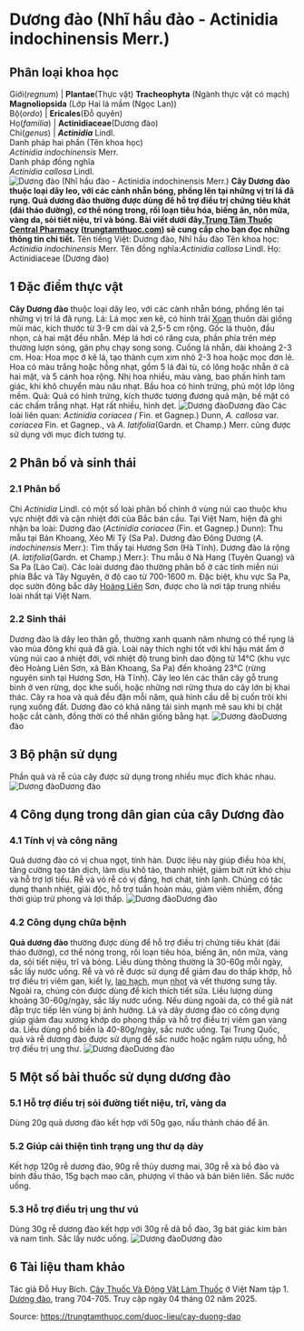 # Dương đào (Nhĩ hầu đào - Actinidia indochinensis Merr.)

Phân loại khoa học  
---  
Giới(_regnum_) |  **Plantae**(Thực vật) **Tracheophyta** (Ngành thực vật có mạch) **Magnoliopsida** (Lớp Hai lá mầm (Ngọc Lan))  
Bộ(_ordo_) | **Ericales**(Đỗ quyên)  
Họ(_familia_) | **Actinidiaceae**(Dương đào)  
Chi(_genus_) | _**Actinidia**_ Lindl.  
Danh pháp hai phần (Tên khoa học)  
_Actinidia indochinensis_ Merr.  
Danh pháp đồng nghĩa  
_Actinidia callosa_ Lindl.  
![Dương đào \(Nhĩ hầu đào - Actinidia indochinensis Merr.\)](https://trungtamthuoc.com/images/others/duong-dao-1-6480.jpg)
**Cây Dương đào thuộc loại dây leo, với các cành nhẵn bóng, phồng lên tại những vị trí lá đã rụng. Quả dương đào thường được dùng để hỗ trợ điều trị chứng tiêu khát (đái tháo đường), cơ thể nóng trong, rối loạn tiêu hóa, biếng ăn, nôn mửa, vàng da, sỏi tiết niệu, trĩ và bỏng. Bài viết dưới đây,[Trung Tâm Thuốc Central Pharmacy](https://trungtamthuoc.com/ "Trung Tâm Thuốc Central Pharmacy") ([trungtamthuoc.com](https://trungtamthuoc.com/ "trungtamthuoc.com")) sẽ cung cấp cho bạn đọc những thông tin chi tiết.**
Tên tiếng Việt: Dương đào, Nhĩ hầu đào
Tên khoa học: _Actinidia indochinensis_ Merr.
Tên đồng nghĩa:_Actinidia callosa_ Lindl.
Họ: Actinidiaceae (Dương đào)
##  1 Đặc điểm thực vật
**Cây Dương đào** thuộc loại dây leo, với các cành nhẵn bóng, phồng lên tại những vị trí lá đã rụng.
Lá: Lá mọc xen kẽ, có hình trái [Xoan](https://trungtamthuoc.com/duoc-lieu/cay-xoan "Xoan") thuôn dài giống mũi mác, kích thước từ 3-9 cm dài và 2,5-5 cm rộng. Gốc lá thuôn, đầu nhọn, cả hai mặt đều nhẵn. Mép lá hơi có răng cưa, phần phía trên mép thường lượn sóng, gân phụ chạy song song. Cuống lá nhẵn, dài khoảng 2-3 cm.
Hoa: Hoa mọc ở kẽ lá, tạo thành cụm xim nhỏ 2-3 hoa hoặc mọc đơn lẻ. Hoa có màu trắng hoặc hồng nhạt, gồm 5 lá đài tù, có lông hoặc nhẵn ở cả hai mặt, và 5 cánh hoa rộng. Nhị hoa nhiều, màu vàng, bao phấn hình tam giác, khi khô chuyển màu nâu nhạt. Bầu hoa có hình trứng, phủ một lớp lông mềm.
Quả: Quả có hình trứng, kích thước tương đương quả mận, bề mặt có các chấm trắng nhạt. Hạt rất nhiều, hình dẹt.
![Dương đào](https://trungtamthuoc.com/images/item/duong-dao-2.jpg)Dương đào
Các loài liên quan:  _Actinidia coriacea (_ Fin. et Gagnep.) Dunn,
_A. callosa_ var. _coriacea_ Fin. et Gagnep.,
và _A. latifolia_(Gardn. et Champ.) Merr.
cũng được sử dụng với mục đích tương tự.
##  2 Phân bố và sinh thái
### 2.1 Phân bố
Chi _Actinidia_ Lindl. có một số loài phân bố chính ở vùng núi cao thuộc khu vực nhiệt đới và cận nhiệt đới của Bắc bán cầu. Tại Việt Nam, hiện đã ghi nhận ba loài:
Dương đào (_Actinidia coriacea_ (Fin. et Gagnep.) Dunn): Thu mẫu tại Bản Khoang, Xéo Mí Tỷ (Sa Pa).
Dương đào Đông Dương (_A. indochinensis_ Merr.): Tìm thấy tại Hương Sơn (Hà Tĩnh).
Dương đào lá rộng (_A. latifolia_(Gardn. et Champ.) Merr.): Thu mẫu ở Nà Hang (Tuyên Quang) và Sa Pa (Lào Cai).
Các loài dương đào thường phân bố ở các tỉnh miền núi phía Bắc và Tây Nguyên, ở độ cao từ 700-1600 m. Đặc biệt, khu vực Sa Pa, dọc sườn đông bắc dãy [Hoàng Liên](https://trungtamthuoc.com/duoc-lieu/hoang-lien-81 "Hoàng Liên") Sơn, được cho là nơi tập trung nhiều loài nhất tại Việt Nam.
### 2.2 Sinh thái
Dương đào là dây leo thân gỗ, thường xanh quanh năm nhưng có thể rụng lá vào mùa đông khi quả đã già. Loài này thích nghi tốt với khí hậu mát ẩm ở vùng núi cao á nhiệt đới, với nhiệt độ trung bình dao động từ 14°C (khu vực đèo Hoàng Liên Sơn, xã Bản Khoang, Sa Pa) đến khoảng 23°C (rừng nguyên sinh tại Hương Sơn, Hà Tĩnh). Cây leo lên các thân cây gỗ trung bình ở ven rừng, dọc khe suối, hoặc những nơi rừng thưa do cây lớn bị khai thác.
Cây ra hoa và quả đều đặn mỗi năm, quả hình cầu dễ bị cuốn trôi khi rụng xuống đất. Dương đào có khả năng tái sinh mạnh mẽ sau khi bị chặt hoặc cắt cành, đồng thời có thể nhân giống bằng hạt.
![Dương đào](https://trungtamthuoc.com/images/item/duong-dao-3.jpg)Dương đào
##  3 Bộ phận sử dụng
Phần quả và rễ của cây được sử dụng trong nhiều mục đích khác nhau.
![Dương đào](https://trungtamthuoc.com/images/item/duong-dao-4.jpg)Dương đào
##  4 Công dụng trong dân gian của cây Dương đào
### 4.1 Tính vị và công năng
Quả dương đào có vị chua ngọt, tính hàn. Dược liệu này giúp điều hòa khí, tăng cường tạo tân dịch, làm dịu khô táo, thanh nhiệt, giảm bứt rứt khó chịu và hỗ trợ lợi tiểu.
Rễ và vỏ rễ có vị đắng, hơi chát, tính lạnh. Chúng có tác dụng thanh nhiệt, giải độc, hỗ trợ tuần hoàn máu, giảm viêm nhiễm, đồng thời giúp trừ phong và lợi thấp.
![Dương đào](https://trungtamthuoc.com/images/item/duong-dao-5.jpg)Dương đào
### 4.2 Công dụng chữa bệnh
**Quả dương đào** thường được dùng để hỗ trợ điều trị chứng tiêu khát (đái tháo đường), cơ thể nóng trong, rối loạn tiêu hóa, biếng ăn, nôn mửa, vàng da, sỏi tiết niệu, trĩ và bỏng. Liều dùng thông thường là 30-60g mỗi ngày, sắc lấy nước uống.
Rễ và vỏ rễ được sử dụng để giảm đau do thấp khớp, hỗ trợ điều trị viêm gan, kiết lỵ, [lao hạch](https://trungtamthuoc.com/bai-viet/lao-hach-bach-huyet-ngoai-vi "lao hạch"), mụn [nhọt](https://trungtamthuoc.com/bai-viet/nhot "nhọt") và vết thương sưng tấy. Ngoài ra, chúng còn được dùng để kích thích tiết sữa. Liều lượng dùng khoảng 30-60g/ngày, sắc lấy nước uống. Nếu dùng ngoài da, có thể giã nát đắp trực tiếp lên vùng bị ảnh hưởng.
Lá và dây dương đào có công dụng giúp giảm đau xương khớp do phong thấp và hỗ trợ điều trị viêm gan vàng da. Liều dùng phổ biến là 40-80g/ngày, sắc nước uống.
Tại Trung Quốc, quả và rễ dương đào được sử dụng để sắc nước hoặc ngâm rượu uống, hỗ trợ điều trị ung thư.
![Dương đào](https://trungtamthuoc.com/images/item/duong-dao-6.jpg)Dương đào
##  5 Một số bài thuốc sử dụng dương đào
### 5.1 Hỗ trợ điều trị sỏi đường tiết niệu, trĩ, vàng da
Dùng 20g quả dương đào kết hợp với 50g gạo, nấu thành cháo để ăn.
### 5.2 Giúp cải thiện tình trạng ung thư dạ dày
Kết hợp 120g rễ dương đào, 90g rễ thủy dương mai, 30g rễ xà bồ đào và bính đầu thảo, 15g bạch mao căn, phượng vĩ thảo và bán biên liên. Sắc nước uống.
### 5.3 Hỗ trợ điều trị ung thư vú
Dùng 30g rễ dương đào kết hợp với 30g rễ dã bồ đào, 3g bát giác kim bàn và nam tinh. Sắc lấy nước uống.
![Dương đào](https://trungtamthuoc.com/images/item/duong-dao-7.jpg)Dương đào
##  6 Tài liệu tham khảo
Tác giả Đỗ Huy Bích. [Cây Thuốc Và Động Vật Làm Thuốc](https://trungtamthuoc.com/bai-viet/doc-online-va-tai-mien-phi-pdf-sach-cay-thuoc-va-dong-vat-lam-thuoc-o-viet-nam "Cây Thuốc Và Động Vật Làm Thuốc") ở Việt Nam tập 1. [Dương đào](https://trungtamthuoc.com/upload/pdf/cay-thuoc-va-dong-vat-lam-thuoc-tap-1-trungtamthuoc.com.pdf), trang 704-705. Truy cập ngày 04 tháng 02 năm 2025.


Source: https://trungtamthuoc.com/duoc-lieu/cay-duong-dao